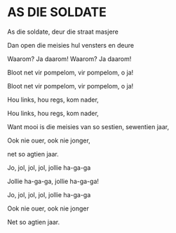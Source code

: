 # AS DIE SOLDATE

As die soldate, deur die straat masjere

Dan open die meisies hul vensters en deure

Waarom? Ja daarom! Waarom? Ja daarom!

Bloot net vir pompelom, vir pompelom, o ja!

Bloot net vir pompelom, vir pompelom, o ja!

Hou links, hou regs, kom nader,

Hou links, hou regs, kom nader,

Want mooi is die meisies van so sestien, sewentien jaar,

Ook nie ouer, ook nie jonger,

net so agtien jaar.

Jo, jol, jol, jol, jollie ha-ga-ga

Jollie ha-ga-ga, jollie ha-ga-ga!

Jo, jol, jol, jol, jollie ha-ga-ga

Ook nie ouer, ook nie jonger

Net so agtien jaar.

